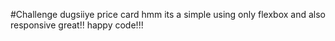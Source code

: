 #Challenge dugsiiye price card 
hmm its a simple using only flexbox and also responsive
great!!
happy code!!!